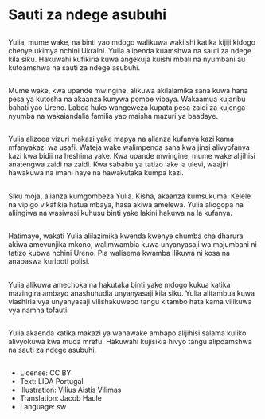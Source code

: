 # Sauti za ndege asubuhi

##
Yulia, mume wake, na binti yao mdogo walikuwa wakiishi katika kijiji kidogo chenye ukimya nchini Ukraini. Yulia alipenda kuamshwa na sauti za ndege kila siku. Hakuwahi kufikiria kuwa angekuja kuishi mbali na nyumbani au kutoamshwa na sauti za ndege asubuhi.

##
Mume wake, kwa upande mwingine, alikuwa akilalamika sana kuwa hana pesa ya kutosha na akaanza kunywa pombe vibaya. Wakaamua kujaribu bahati yao Ureno. Labda huko wangeweza kupata pesa zaidi za kujenga nyumba na wakaiandalia familia yao maisha mazuri ya baadaye.

##
Yulia alizoea vizuri makazi yake mapya na alianza kufanya kazi kama mfanyakazi wa usafi. Wateja wake walimpenda sana kwa jinsi alivyofanya kazi kwa bidii na heshima yake. Kwa upande mwingine, mume wake alijihisi anatengwa zaidi na zaidi. Kwa sababu ya tatizo lake la ulevi, waajiri hawakuwa na imani naye na hawakutaka kumpa kazi.

##
Siku moja, alianza kumgombeza Yulia. Kisha, akaanza kumsukuma. Kelele na vipigo vikafikia hatua mbaya, hasa akiwa amelewa. Yulia aliogopa na aliingiwa na wasiwasi kuhusu binti yake lakini hakuwa na la kufanya.

##
Hatimaye, wakati Yulia alilazimika kwenda kwenye chumba cha dharura akiwa amevunjika mkono, walimwambia kuwa unyanyasaji wa majumbani ni tatizo kubwa nchini Ureno. Pia walisema kwamba ilikuwa ni kosa na anapaswa kuripoti polisi.

##
Yulia alikuwa amechoka na hakutaka binti yake mdogo kukua katika mazingira ambayo anashuhudia unyanyasaji kila siku. Yulia alitambua kuwa viashiria vya unyanyasaji vilishakuwepo tangu kitambo hata kama vilikuwa vya namna tofauti.

##
Yulia akaenda katika makazi ya wanawake ambapo alijihisi salama kuliko alivyokuwa kwa muda mrefu. Hakuwahi kujisikia hivyo tangu alipoamshwa na sauti za ndege asubuhi.

##
* License: CC BY
* Text: LIDA Portugal
* Illustration: Vilius Aistis Vilimas
* Translation: Jacob Haule
* Language: sw
